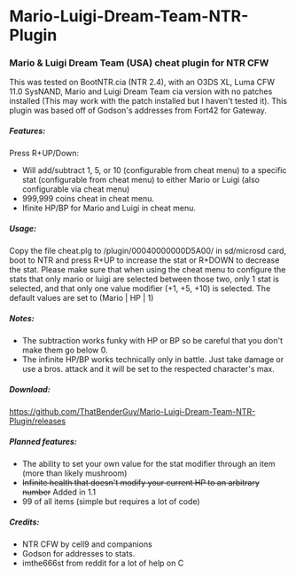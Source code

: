 # Mario-Luigi-Dream-Team-NTR-Plugin
### Mario & Luigi Dream Team (USA) cheat plugin for NTR CFW

This was tested on BootNTR.cia (NTR 2.4), with an O3DS XL, Luma CFW 11.0 SysNAND, Mario and Luigi Dream Team cia version with no patches installed (This may work with the patch installed but I haven't tested it). This plugin was based off of Godson's addresses from Fort42 for Gateway.

##### Features:
Press R+UP/Down:
- Will add/subtract 1, 5, or 10 (configurable from cheat menu) to a specific stat (configurable from cheat menu) to either Mario or Luigi (also configurable via cheat menu)
- 999,999 coins cheat in cheat menu.
- Ifinite HP/BP for Mario and Luigi in cheat menu.


##### Usage:
Copy the file cheat.plg to /plugin/00040000000D5A00/ in  sd/microsd card, boot to NTR and press R+UP to increase the stat or R+DOWN to decrease the stat. Please make sure that when using the cheat menu to configure the stats that only mario or luigi are selected between those two, only 1 stat is selected, and that only one value modifier (+1, +5, +10) is selected. The default values are set to (Mario | HP | 1)

##### Notes:
- The subtraction works funky with HP or BP so be careful that you don't make them go below 0.
- The infinite HP/BP works technically only in battle. Just take damage or use a bros. attack and it will be set to the respected character's max.

##### Download:
https://github.com/ThatBenderGuy/Mario-Luigi-Dream-Team-NTR-Plugin/releases

##### Planned features:
- The ability to set your own value for the stat modifier through an item (more than likely mushroom)
- ~~Infinite health that doesn't modify your current HP to an arbitrary number~~ Added in 1.1 
- 99 of all items (simple but requires a lot of code)

##### Credits:
- NTR CFW by cell9 and companions
- Godson for addresses to stats.
- imthe666st from reddit for a lot of help on C 